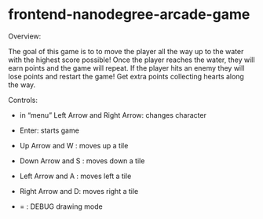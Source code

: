 frontend-nanodegree-arcade-game
===============================

Overview:

The goal of this game is to to move the player all the way up to the water with the highest score possible! Once the player reaches the water, they will earn points and the game will repeat. If the player hits an enemy they will lose points and restart the game! Get extra points collecting hearts along the way. 

Controls:

+ in “menu” Left Arrow and Right Arrow: changes character

+ Enter: starts game 

+ Up Arrow and W : moves up a tile

+ Down Arrow and S : moves down a tile

+ Left Arrow and A : moves left a tile

+ Right Arrow and D: moves right a tile

+ = : DEBUG drawing mode
